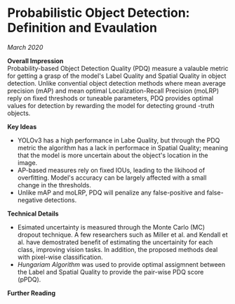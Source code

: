 # Probabilistic Object Detection: Definition and Evaulation
*March 2020*

**Overall Impression** <br>
Probability-based Object Detection Quality (PDQ) measure a valauble metric for getting a grasp of the model's Label Quality and 
Spatial Quality in object detection.  Unlike convential object detection methods where mean average precision (mAP) and mean optimal
Localization-Recall Precision (moLRP) reply on fixed threshods or tuneable parameters, PDQ provides optimal values for detection by rewarding the model for detecting ground
-truth objects.

**Key Ideas** <br>
* YOLOv3 has a high performance in Labe Quality, but through the PDQ metric the algorithm has a lack 
in performace in Spatial Quality; meaning that the model is more uncertain about the object's location in the image.
* AP-based measures rely on fixed IOUs, leading to the likihood of overfitting.  Model's accuracy can be largely affected
with a small change in the thresholds.
* Unlike mAP and moLRP, PDQ will penalize any false-positive and false-negative detections.

**Technical Details** <br>
* Esimated uncertainty is measured through the Monte Carlo (MC) dropout technique.  A few researchers such as Miller et al. and Kendall et al.
have demostrated benefit of estimating the uncertainity for each class, improving vision tasks.  In addition, the proposed methods deal with
pixel-wise classification.
* *Hungariam Algorithm* was used to provide optimal assigmnent between the Label and Spatial Quality to provide the pair-wise PDQ
score (pPDQ).

**Further Reading**
